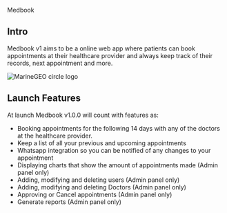 Medbook

## Intro

Medbook v1 aims to be a online web app where patients can book appointments at their healthcare provider and always keep
track of their records, next appointment and more.

<img src="https://cdn.discordapp.com/attachments/684442343168147529/1222441192743243806/image.png?ex=66163a14&is=6603c514&hm=0a5efb5be1a445fc012c9286c22932e9daecb1733262f37c9605edecbbed5a4f&" alt="MarineGEO circle logo" />

## Launch Features

At launch Medbook v1.0.0 will count with features as:

- Booking appointments for the following 14 days with any of the doctors at the healthcare provider.
- Keep a list of all your previous and upcoming appointments
- Whatsapp integration so you can be notified of any changes to your appointment
- Displaying charts that show the amount of appointments made (Admin panel only)
- Adding, modifying and deleting users (Admin panel only)
- Adding, modifying and deleting Doctors (Admin panel only)
- Approving or Cancel appointments (Admin panel only)
- Generate reports (Admin panel only)



